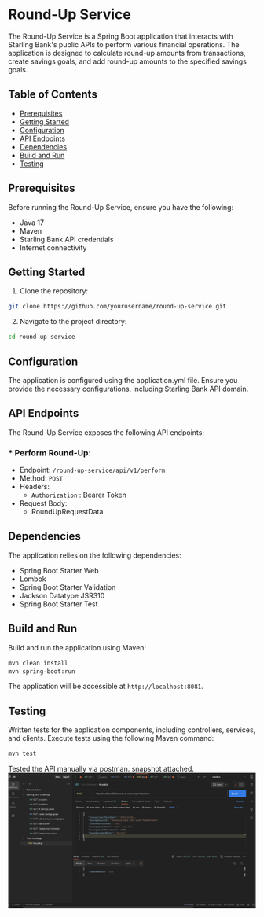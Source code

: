 # Round-Up Service
The Round-Up Service is a Spring Boot application that interacts with Starling Bank's public APIs to perform various financial operations. The application is designed to calculate round-up amounts from transactions, create savings goals, and add round-up amounts to the specified savings goals.


## Table of Contents
* [Prerequisites](#Prerequisites)
* [Getting Started](#Getting-Started)
* [Configuration](3Configuration)
* [API Endpoints](#API-Endpoints)
* [Dependencies](#Dependencies)
* [Build and Run](#Build-and-Run)
* [Testing](#Testing)


## Prerequisites
Before running the Round-Up Service, ensure you have the following:

* Java 17
* Maven
* Starling Bank API credentials
* Internet connectivity


## Getting Started

1. Clone the repository:
```bash
git clone https://github.com/yourusername/round-up-service.git
```

2. Navigate to the project directory:
```bash
cd round-up-service
```

## Configuration
The application is configured using the application.yml file. Ensure you provide the necessary configurations, including Starling Bank API domain.

## API Endpoints
The Round-Up Service exposes the following API endpoints:

### * Perform Round-Up:
* Endpoint: `/round-up-service/api/v1/perform`
* Method: `POST`
* Headers:
    * `Authorization` : Bearer Token
* Request Body:
    * RoundUpRequestData

## Dependencies
The application relies on the following dependencies:

* Spring Boot Starter Web
* Lombok
* Spring Boot Starter Validation
* Jackson Datatype JSR310
* Spring Boot Starter Test


## Build and Run
Build and run the application using Maven:

```bash
mvn clean install
mvn spring-boot:run
```
The application will be accessible at `http://localhost:8081`.

## Testing
Written tests for the application components, including controllers, services, and clients. Execute tests using the following Maven command:

```bash
mvn test
```
Tested the API manually via postman. snapshot attached.
![Alt Text](./Roundup-StarlingBank.png)


